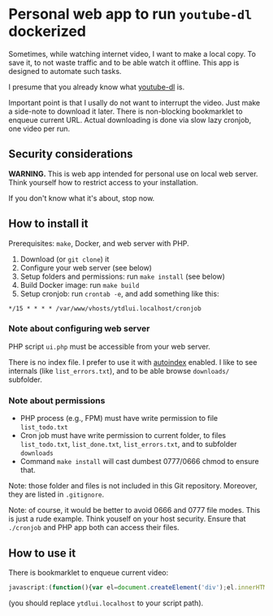 Personal web app to run `youtube-dl` dockerized
==================================================

Sometimes, while watching internet video, I want to make a local copy.
To save it, to not waste traffic and to be able watch it offline.
This app is designed to automate such tasks.

I presume that you already know what [youtube-dl][1] is.

Important point is that I usally do not want to interrupt the video.
Just make a side-note to download it later.
There is non-blocking bookmarklet to enqueue current URL.
Actual downloading is done via slow lazy cronjob, one video per run.


Security considerations
-----------------------

**WARNING.**
This is web app intended for personal use on local web server.
Think yourself how to restrict access to your installation.

If you don't know what it's about, stop now.


How to install it
-----------------

Prerequisites: `make`, Docker, and web server with PHP.

1. Download (or `git clone`) it
2. Configure your web server (see below)
3. Setup folders and permissions: run `make install` (see below)
4. Build Docker image: run `make build`
5. Setup cronjob: run `crontab -e`, and add something like this:

```crontab
*/15 * * * * /var/www/vhosts/ytdlui.localhost/cronjob
```

### Note about configuring web server

PHP script `ui.php` must be accessible from your web server.

There is no index file. I prefer to use it with [autoindex][2] enabled.
I like to see internals (like `list_errors.txt`),
and to be able browse `downloads/` subfolder.

### Note about permissions

 - PHP process (e.g., FPM) must have write permission to file `list_todo.txt`
 - Cron job must have write permission to current folder,
   to files `list_todo.txt`, `list_done.txt`, `list_errors.txt`,
   and to subfolder `downloads`
 - Command `make install` will cast dumbest 0777/0666 chmod to ensure that.

Note: those folder and files is not included in this Git repository.
Moreover, they are listed in `.gitignore`.

Note: of course, it would be better to avoid 0666 and 0777 file modes.
This is just a rude example. Think youself on your host security.
Ensure that `./cronjob` and PHP app both can access their files.


How to use it
-------------

There is bookmarklet to enqueue current video:

```js
javascript:(function(){var el=document.createElement('div');el.innerHTML='<div style="position:fixed;right:25px;top:25px;background:#eea;padding:10px;z-index:9999"><img alt="Adding to list..." src="http://ytdlui.localhost/ui.php?url='+encodeURIComponent(window.location.href)+'&output=image"></div>';el.onclick=function(e){this.parentNode.removeChild(this);};document.body.appendChild(el);})();
```

(you should replace `ytdlui.localhost` to your script path).


[1]: https://github.com/ytdl-org/youtube-dl/
[2]: https://httpd.apache.org/docs/2.4/mod/mod_autoindex.html

